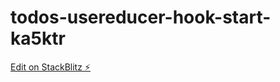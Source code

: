 # todos-usereducer-hook-start-ka5ktr

[Edit on StackBlitz ⚡️](https://stackblitz.com/edit/todos-usereducer-hook-start-ka5ktr)